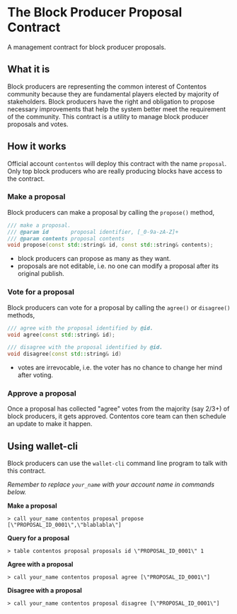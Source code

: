 # The Block Producer Proposal Contract

A management contract for block producer proposals.

## What it is

Block producers are representing the common interest of Contentos community because they are fundamental players elected by majority of stakeholders. Block producers have the right and obligation to propose necessary improvements that help the system better meet the requirement of the community. This contract is a utility to manage block producer proposals and votes.

## How it works

Official account `contentos` will deploy this contract with the name `proposal`. Only top block producers who are really producing blocks have access to the contract. 

### Make a proposal

Block producers can make a proposal by calling the `propose()` method,

```c++
/// make a proposal.
/// @param id       proposal identifier, [_0-9a-zA-Z]+
/// @param contents proposal contents 
void propose(const std::string& id, const std::string& contents);
```

- block producers can propose as many as they want.
- proposals are not editable, i.e. no one can modify a proposal after its original publish.

### Vote for a proposal

Block producers can vote for a proposal by calling the `agree()` or `disagree()` methods,

```c++
/// agree with the proposal identified by @id.
void agree(const std::string& id);

/// disagree with the proposal identified by @id.
void disagree(const std::string& id)
```

- votes are irrevocable, i.e. the voter has no chance to change her mind after voting.

### Approve a proposal

Once a proposal has collected "agree" votes from the majority (say 2/3+) of block producers, it gets approved. Contentos core team can then schedule an update to make it happen.  

## Using wallet-cli

Block producers can use the `wallet-cli` command line program to talk with this contract.

*Remember to replace `your_name` with your account name in commands below.*

**Make a proposal**

```
> call your_name contentos proposal propose [\"PROPOSAL_ID_0001\",\"blablabla\"]
```

**Query for a proposal**

```
> table contentos proposal proposals id \"PROPOSAL_ID_0001\" 1
```

**Agree with a proposal**

```
> call your_name contentos proposal agree [\"PROPOSAL_ID_0001\"]
```

**Disagree with a proposal**

```
> call your_name contentos proposal disagree [\"PROPOSAL_ID_0001\"]
```

